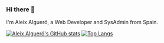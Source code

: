 ### Hi there 👋

I'm Aleix Algueró, a Web Developer and SysAdmin from Spain.


[![Aleix Algueró's GitHub stats](https://readme-stats.clckblog.space/api?username=stv-beep&show_icons=true&theme=great-gatsby&include_all_commits=true&count_private=true)](https://readme-stats.clckblog.space/api?username=stv-beep&show_icons=true&theme=great-gatsby&include_all_commits=true&count_private=true)
[![Top Langs](https://readme-stats.clckblog.space/api/top-langs/?username=stv-beep&layout=compact&theme=great-gatsby)](https://readme-stats.clckblog.space/api/top-langs/?username=stv-beep&layout=compact&theme=great-gatsby)

<!--
**stv-beep/stv-beep** is a ✨ _special_ ✨ repository because its `README.md` (this file) appears on your GitHub profile.

Here are some ideas to get you started:

- 🔭 I’m currently working on ...
- 🌱 I’m currently learning ...
- 👯 I’m looking to collaborate on ...
- 🤔 I’m looking for help with ...
- 💬 Ask me about ...
- 📫 How to reach me: ...
- 😄 Pronouns: ...
- ⚡ Fun fact: ...
-->
